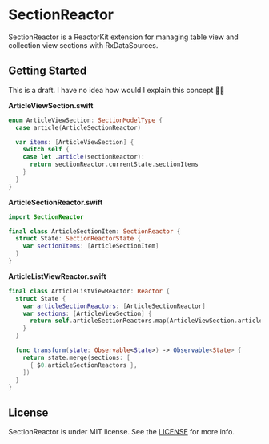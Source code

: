 # SectionReactor

SectionReactor is a ReactorKit extension for managing table view and collection view sections with RxDataSources.

## Getting Started

This is a draft. I have no idea how would I explain this concept 🤦‍♂️

**ArticleViewSection.swift**

```swift
enum ArticleViewSection: SectionModelType {
  case article(ArticleSectionReactor)

  var items: [ArticleViewSection] {
    switch self {
    case let .article(sectionReactor):
      return sectionReactor.currentState.sectionItems
    }
  }
}
```

**ArticleSectionReactor.swift**

```swift
import SectionReactor

final class ArticleSectionItem: SectionReactor {
  struct State: SectionReactorState {
    var sectionItems: [ArticleSectionItem]
  }
}
```

**ArticleListViewReactor.swift**

```swift
final class ArticleListViewReactor: Reactor {
  struct State {
    var articleSectionReactors: [ArticleSectionReactor]
    var sections: [ArticleViewSection] {
      return self.articleSectionReactors.map(ArticleViewSection.article)
    }
  }

  func transform(state: Observable<State>) -> Observable<State> {
    return state.merge(sections: [
      { $0.articleSectionReactors },
    ])
  }
}
```

## License

SectionReactor is under MIT license. See the [LICENSE](LICENSE) for more info.
